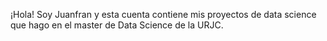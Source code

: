 ¡Hola! Soy Juanfran y esta cuenta contiene mis proyectos de data science que hago en el master de Data Science de la URJC.
